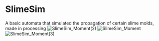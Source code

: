 # SlimeSim
A basic automata that simulated the propagation of certain slime molds, made in processing
![SlimeSim_Moment(2)](https://user-images.githubusercontent.com/57850516/112675949-0bedcc80-8e25-11eb-83fe-639ef8b8696e.jpg)
![SlimeSim_Moment](https://user-images.githubusercontent.com/57850516/112675962-1019ea00-8e25-11eb-9e9f-f7437317ad47.jpg)
![SlimeSim_Moment(3)](https://user-images.githubusercontent.com/57850516/112675966-10b28080-8e25-11eb-868c-6f80bb1c4856.jpg)
